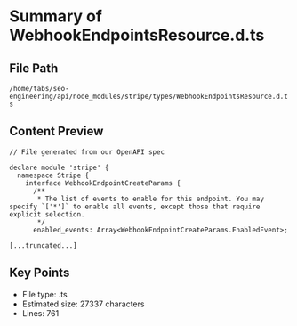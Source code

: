 # Summary of WebhookEndpointsResource.d.ts
  
## File Path
`/home/tabs/seo-engineering/api/node_modules/stripe/types/WebhookEndpointsResource.d.ts`

## Content Preview
```
// File generated from our OpenAPI spec

declare module 'stripe' {
  namespace Stripe {
    interface WebhookEndpointCreateParams {
      /**
       * The list of events to enable for this endpoint. You may specify `['*']` to enable all events, except those that require explicit selection.
       */
      enabled_events: Array<WebhookEndpointCreateParams.EnabledEvent>;

[...truncated...]
```

## Key Points
- File type: .ts
- Estimated size: 27337 characters
- Lines: 761
